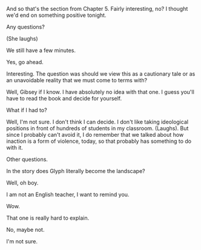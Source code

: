 And so that's the section from Chapter 5. Fairly interesting, no? I thought we'd end on something positive tonight.

Any questions?

(She laughs)

We still have a few minutes.

Yes, go ahead.

Interesting. The question was should we view this as a cautionary tale or as an unavoidable reality that we must come to terms with?

Well, Gibsey if I know. I have absolutely no idea with that one. I guess you'll have to read the book and decide for yourself.

What if I had to?

Well, I'm not sure. I don't think I can decide. I don't like taking ideological positions in front of hundreds of students in my classroom. (Laughs). But since I probably can't avoid it, I do remember that we talked about how inaction is a form of violence, today, so that probably has something to do with it.

Other questions.

In the story does Glyph literally become the landscape?

Well, oh boy.

I am not an English teacher, I want to remind you.

Wow.

That one is really hard to explain.

No, maybe not.

I'm not sure.